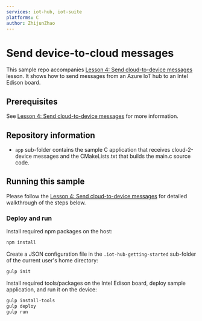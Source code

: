 ```yaml
---
services: iot-hub, iot-suite
platforms: C
author: ZhijunZhao
---
```


# Send device-to-cloud messages
This sample repo accompanies [Lesson 4: Send cloud-to-device messages]() lesson. It shows how to send messages from an Azure IoT hub to an Intel Edison board.

## Prerequisites
See [Lesson 4: Send cloud-to-device messages]() for more information.

## Repository information
- `app` sub-folder contains the sample C application that receives cloud-2-device messages and the CMakeLists.txt that builds the main.c source code.

## Running this sample
Please follow the [Lesson 4: Send cloud-to-device messages]() for detailed walkthrough of the steps below.

### Deploy and run

Install required npm packages on the host:
```bash
npm install
```
Create a JSON configuration file in the `.iot-hub-getting-started` sub-folder of the current user's home directory:
```bash
gulp init
```

Install required tools/packages on the Intel Edison board, deploy sample application, and run it on the device:
```bash
gulp install-tools
gulp deploy
gulp run
```
